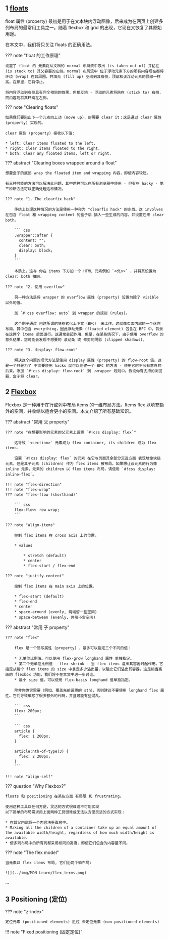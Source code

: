 
## 1 [floats](https://developer.mozilla.org/en-US/docs/Learn/CSS/CSS_layout/Floats)

float 属性 (property) 最初是用于在文本块内浮动图像，后来成为在网页上创建多列布局的最常用工具之一。随着 flexbox 和 grid 的出现，它现在又恢复了其原始用途。

在本文中，我们将只关注 floats 的正确用法。

??? note "float 的工作原理"

    设置了 float 的 元素将从文档的 normal 布局流中取出 (is taken out of) 并粘在 (is stuck to) 其​​父容器的左侧。normal 布局流中 位于浮动元素下方的所有内容现在都将环绕 (wrap) 在其周围，并填充 (fill up) 空间到其右侧，顶部和该浮动元素的顶部一样高。在那里，它将停止。

    将内容浮动到右侧具有完全相同的效果，但相反地 - 浮动的元素将粘在 (stick to) 右侧，而内容则将其环绕在左侧。

??? note "Clearing floats"

    如果我们要阻止下一个元素向上动 (move up)，则需要 clear it；这是通过 clear 属性 (property) 实现的。

    clear 属性 (property) 接收以下值:

    * left: Clear items floated to the left.
    * right: Clear items floated to the right.
    * both: Clear any floated items, left or right.

??? abstract "Clearing boxes wrapped around a float"

    想要盒子的底部 wrap the floated item and wrapping 内容，即使内容较短。

    有三种可能的方法可以解决此问题，其中两种可以在所有浏览器中使用 - 但有些 hacky - 第三种新方法可以正确处理这种情况。

    ??? note "1. The clearfix hack"

        传统上处理这种情况的方法是使用一种称为 "clearfix hack" 的东西。这 involves 在包含 float 和 wrapping content 的盒子后 插入一些生成的内容，并设置它来 clear both。

        ``` css
        .wrapper::after {
          content: "";
          clear: both;
          display: block;
        }
        ```

        本质上，这与 你在 items 下方加一个 HTML 元素例如 `<div>` ，并将其设置为 clear: both 相同。

    ??? note "2. 使用 overflow"

        另一种方法是将 wrapper 的 overflow 属性 (property) 设置为除了 visible 以外的值。

        加 `#!css overflow: auto` 到 wrapper 的规则 (rules)。

        这个例子通过 创建所谓的块格式化上下文（BFC） 来工作。这就像页面内部的一个迷你布局，其中包含 everything，因此浮动元素 (floated element) 包含在 BFC 中，背景在这两个 items 后面运行。这通常会起作用，但是，在某些情况下，由于使用 overflow 的意外结果，您可能会发现不想要的 滚动条 或 修剪的阴影 (clipped shadows)。

    ??? note "3. display: flow-root"

        解决这个问题的现代方法是使用 display 属性 (property) 的 flow-root 值。这是一个只是为了 不需要使用 hacks 就可以创建一个 BFC 的方法 - 使用它时不会有意外的后果。添加 `#!css display: flow-root` 到 .wrapper 规则中。假设你有支持的浏览器，盒子将 clear。


## 2 [Flexbox](https://developer.mozilla.org/en-US/docs/Learn/CSS/CSS_layout/Flexbox)

Flexbox 是一种用于在行或列中布局 items 的一维布局方法。Items flex 以填充额外的空间，并收缩以适合更小的空间。本文介绍了所有基础知识。

??? abstract "常用 父 property"

    ??? note "在想要影响的元素的父元素上设置 `#!css display: flex`"

        这导致 `<section>` 元素成为 flex container, its children 成为 flex items.

        设置 `#!css display: flex` 的元素 在它与页面其余部分交互方面 表现地像块级元素，但是其子元素 (children) 作为 flex items 被布局。如果想让该元素的行为像 inline 元素，元素的 children 以 flex items 布局，请使用 `#!css display: inline-flex`。

    !!! note "flex-direction"
    !!! note "flex-wrap"
    ??? note "flex-flow (shorthand)"

        ``` css
        flex-flow: row wrap;
        ```

    ??? note "align-items"

        控制 flex items 在 cross axis 上的位置。

        * values

            * stretch (default)
            * center
            * flex-start / flex-end

    ??? note "justify-content"
    
        控制 flex items 在 main axis 上的位置。

        * flex-start (default)
        * flex-end
        * center
        * space-around (evenly, 两端留一些空间)
        * space-between (evenly, 两端不留空间)
    
??? abstract "常用 子 property"

    ??? note "flex"

        flex 是一个简写属性 (property) ，最多可以指定三个不同的值：

        * 无单位比例值。可以使用 flex-grow longhand 属性 单独指定。
        * 第二个无单位比例值 - flex-shrink - 当 flex items 溢出其容器时起作用。它指定从每个 flex items 的 size 中拿走多少溢出量，以阻止它们溢出其容器。这是相当高级的 flexbox 功能，我们将不在本文中进一步讨论。
        * 最小 size 值。可以使用 flex-basis longhand 值单独指定。

        除非你确实需要（例如，覆盖先前设置的 sth），否则建议不要使用 longhand flex 属性。它们导致编写了很多额外的代码，并且可能有些混乱。

        ``` css
        flex: 200px;
        ```

        ``` css
        article {
          flex: 1 200px;
        }

        article:nth-of-type(3) {
          flex: 2 200px;
        }
        ```

    !!! note "align-self"




??? question "Why Flexbox?"

    floats 和 positioning 在某些方面 有局限 和 frustrating。

    使用这种工具以任何方便，灵活的方式很难或不可能实现
    以下简单的布局需求用上面两种工具很难或无法以方便灵活的方式实现：

    * 在其父内部将一个内容块垂直居中。
    * Making all the children of a container take up an equal amount of the available width/height, regardless of how much width/height is available.
    * 使多列布局中的所有列都采用相同的高度，即使它们包含的内容量不同。


??? note "The flex model"

    当元素以 flex items 布局, 它们沿两个轴布局:

    ![](../img/MDN-Learn/flex_terms.png)


...



## 3 Positioning (定位)

??? note "z-index"

    定位元素 (positioned elements) 胜过 未定位元素 (non-positioned elements)

!!! note "Fixed positioning (固定定位)"
